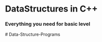 # DataStructures in C++

<h3>Everything  you need for basic level </h3>
#   D a t a - S t r u c t u r e - P r o g r a m s  
 